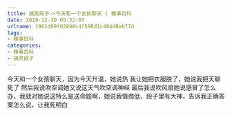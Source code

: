 ```yaml
---
title: 搞笑段子->今天和一个女孩聊天 | 糗事百科
date: 2019-12-30 09:32:07
urlname: 1961d09f02800c4f596d1c484d8eb77d
tags: 
- 糗事百科
categories:
- 糗事百科
- 搞笑段子
---
```

今天和一个女孩聊天，因为今天升温，她说热 我让她把衣服脱了，她说我把天聊死了 然后我说吹空调她又说这天气吹空调神经 最后我说吹风扇她说感冒了怎么办，我就对她说这特么是送命题啊，她说我情商低，段子里有大神，告诉我正确答案怎么说，让我死明白


